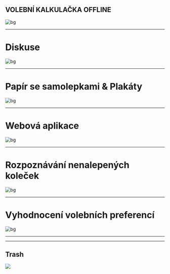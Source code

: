 <!-- $theme: gaia -->
<!-- template: invert -->
<!-- $size: 16:9 -->
<!-- prerender: true -->

  ## VOLEBNÍ KALKULAČKA OFFLINE



![bg](/home/hejny/work/election-calculator/doc/presentation/images/logo.png)


<!-- *footer: Kóduj pro Česko -->

---

# Diskuse


![bg](/home/hejny/work/election-calculator/doc/presentation/images/diskuse.png)


---



# Papír se samolepkami & Plakáty



![bg](/home/hejny/work/election-calculator/doc/presentation/images/papiry-s-nalepkami.jpg)


---



# Webová aplikace

![bg](/home/hejny/work/election-calculator/doc/presentation/images/aplikace.jpg)

---



# Rozpoznávání  nenalepených koleček


![bg](/home/hejny/work/election-calculator/doc/presentation/images/33525788_3064934276858061_1855516860754165760_n.png)


---


# Vyhodnocení volebních preferencí


![bg](/home/hejny/work/election-calculator/doc/presentation/images/tiskarna.jpg)





---

---



## Trash

![](/home/hejny/work/election-calculator/doc/presentation/images/33526221_3064935353524620_401312458418946048_n.jpg)







